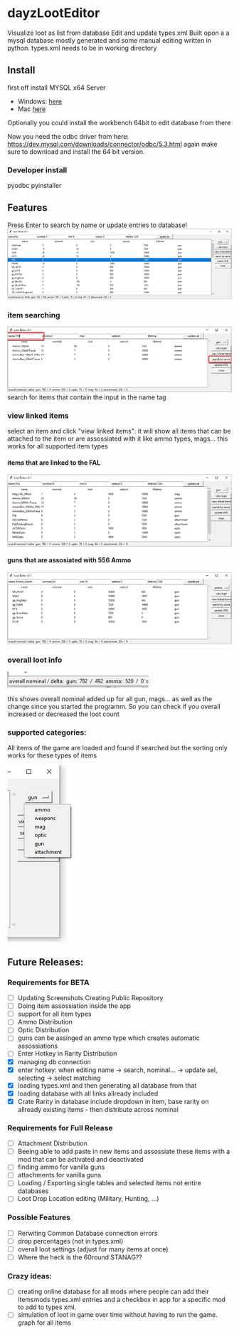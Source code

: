 # dayzLootEditor
Visualize loot as list from database Edit and update types.xml
Built opon a a mysql database mostly generated and some manual editing
written in python.
types.xml needs to be in working directory

## Install
first off install MYSQL x64 Server 
- Windows: [here](https://dev.mysql.com/downloads/windows/installer/8.0.html) 
- Mac [here](https://dev.mysql.com/downloads/mysql/)

Optionally you could install the workbench 64bit to edit database from there

Now you need the odbc driver from here: https://dev.mysql.com/downloads/connector/odbc/5.3.html
again make sure to download and install the 64 bit version.

### Developer install

pyodbc
pyinstaller

## Features
Press Enter to search by name or update entries to database!
![screenshot of application](images/2019-06-05_14-23-51.png)

### item searching
![search by name](images/searching.png)
search for items that contain the input in the name tag

### view linked items
select an item and click "view linked items":
it will show all items that can be attached to the item or are assossiated with it like ammo types, mags... this works for all supported item types

#### items that are linked to the FAL
![](images/linkedToFAL.png)

#### guns that are assosiated with 556 Ammo
![](images/linkedTo556Ammo.png)

### overall loot info

![](images/2019-06-05_14-23-41.png)

this shows overall nominal added up for all gun, mags... as well as the change since you started the programm. So you can check if you overall increased or decreased the loot count

### supported categories:
All items of the game are loaded and found if searched but the sorting only works for these types of items

![weapons, gun, ammo, mag, attachment, optic](images/2019-06-05_14-24-52.png)

## Future Releases:

### Requirements for BETA
- [ ] Updating Screenshots Creating Public Repository
- [ ] Doing item assossiation inside the app
- [ ] support for all item types
- [ ] Ammo Distribution
- [ ] Optic Distribution
- [ ] guns can be assinged an ammo type which creates automatic assossiations
- [ ] Enter Hotkey in Rarity Distribution
- [x] managing db connection
- [x] enter hotkey: when editing name -> search, nominal... -> update sel, selecting -> select matching
- [x] loading types.xml and then generating all database from that 
- [x] loading database with all links allready included
- [x] Crate Rarity in database include dropdown in item, base rarity on allready existing items - then distribute across nominal

### Requirements for Full Release
- [ ] Attachment Distribution
- [ ] Beeing able to add paste in new items and assossiate these items with a mod that can be activated and deactivated
- [ ] finding ammo for vanilla guns
- [ ] attachments for vanilla guns
- [ ] Loading / Exporting single tables and selected items not entire databases
- [ ] Loot Drop Location editing (Military, Hunting, ...)

### Possible Features
- [ ] Rerwiting Common Database connection errors
- [ ] drop percentages (not in types.xml)
- [ ] overall loot settings (adjust for many items at once)
- [ ] Where the heck is the 60round STANAG??

### Crazy ideas:
- [ ] creating online database for all mods where people can add their itemsmods types.xml entries and a checkbox in app for a specific mod to add to types xml.
- [ ] simulation of loot in game over time without having to run the game. graph for all items
